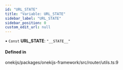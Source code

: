 ```yaml
---
id: "URL_STATE"
title: "Variable: URL_STATE"
sidebar_label: "URL_STATE"
sidebar_position: 0
custom_edit_url: null
---
```


• `Const` **URL\_STATE**: ``"__STATE__"``

#### Defined in

onekijs/packages/onekijs-framework/src/router/utils.ts:9
